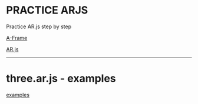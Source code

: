 # PRACTICE ARJS
Practice AR.js step by step


[A-Frame](https://aframe.io/)

[AR.js](https://github.com/jeromeetienne/ar.js)

---

# three.ar.js - examples

[examples](https://taikiken.github.io/practice_arjs/_dev/public/threear/examples/anchors.html)

